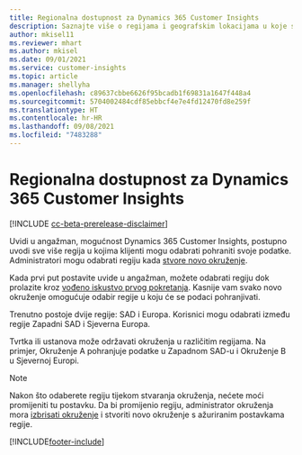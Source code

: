 ```yaml
---
title: Regionalna dostupnost za Dynamics 365 Customer Insights
description: Saznajte više o regijama i geografskim lokacijama u koje se usluga uvodi.
author: mkisel11
ms.reviewer: mhart
ms.author: mkisel
ms.date: 09/01/2021
ms.service: customer-insights
ms.topic: article
ms.manager: shellyha
ms.openlocfilehash: c89637cbbe6626f95bcadb1f69831a1647f448a4
ms.sourcegitcommit: 5704002484cdf85ebbcf4e7e4fd12470fd8e259f
ms.translationtype: HT
ms.contentlocale: hr-HR
ms.lasthandoff: 09/08/2021
ms.locfileid: "7483288"
---
```

# <a name="regional-availability-for-dynamics-365-customer-insights"></a>Regionalna dostupnost za Dynamics 365 Customer Insights

[!INCLUDE [cc-beta-prerelease-disclaimer](includes/cc-beta-prerelease-disclaimer.md)]

Uvidi u angažman, mogućnost Dynamics 365 Customer Insights, postupno uvodi sve više regija u kojima klijenti mogu odabrati pohraniti svoje podatke. Administratori mogu odabrati regiju kada [stvore novo okruženje](manage-environments-workspaces.md#create-an-environment). 

Kada prvi put postavite uvide u angažman, možete odabrati regiju dok prolazite kroz [vođeno iskustvo prvog pokretanja](quickstart.md). Kasnije vam svako novo okruženje omogućuje odabir regije u koju će se podaci pohranjivati.

Trenutno postoje dvije regije: SAD i Europa. Korisnici mogu odabrati između regije Zapadni SAD i Sjeverna Europa.

Tvrtka ili ustanova može održavati okruženja u različitim regijama. Na primjer, Okruženje A pohranjuje podatke u Zapadnom SAD-u i Okruženje B u Sjevernoj Europi.

> [!NOTE]
> Nakon što odaberete regiju tijekom stvaranja okruženja, nećete moći promijeniti tu postavku. Da bi promijenio regiju, administrator okruženja mora [izbrisati okruženje](manage-environments-workspaces.md#delete-an-environment) i stvoriti novo okruženje s ažuriranim postavkama regije.


[!INCLUDE[footer-include](../includes/footer-banner.md)]
